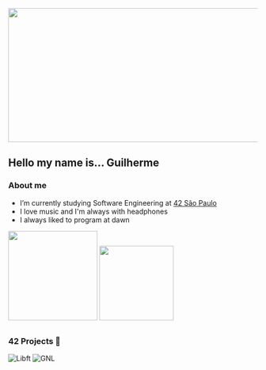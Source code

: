 <img src="https://cdn.discordapp.com/attachments/780570837505540126/897892564454211655/room.gif" height="270" width="1080">

<h2> Hello my name is... Guilherme</h2>

<h3>About me</h3>

* I’m currently studying Software Engineering at [42 São Paulo](https://www.42sp.org.br/)
* I love music and I'm always with headphones
* I always liked to program at dawn


<div>
  <img height="180em" src="https://github-readme-stats.vercel.app/api?username=guilherme-dell&show_icons=true&theme=github_dark&include_all_commits=true&count_private=true"/>
  <img height="150m" src="https://github-readme-stats.vercel.app/api/top-langs/?username=guilherme-dell&layout=compact&langs_count=7&theme=github_dark"/>
</div>

## 

<h3> 42 Projects 🚧 </h3>


![Libft](https://cdn.discordapp.com/attachments/780570837505540126/897951891395313725/libfte.png)
![GNL](https://cdn.discordapp.com/attachments/780570837505540126/897951928598790225/get_next_linee.png)
